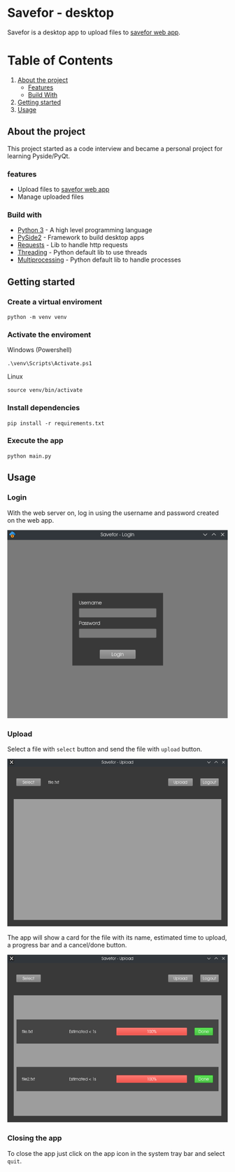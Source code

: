# Savefor - desktop

Savefor is a desktop app to upload files to <a href="https://github.com/gilsongindrejr/savefor-web">savefor web app</a>.

# Table of Contents
1. [About the project](#about-the-project)
    - [Features](#features)
    - [Build With](#build-with)
2. [Getting started](#getting-started)
3. [Usage](#usage)

## About the project

This project started as a code interview and became a personal project for learning Pyside/PyQt.
### features

- Upload files to <a href="https://github.com/gilsongindrejr/savefor-web">savefor web app</a>
- Manage uploaded files

### Build with
- [Python 3](https://www.python.org) - A high level programming language
- [PySide2](https://wiki.qt.io/Qt_for_Python) - Framework to build desktop apps
- [Requests](https://requests.readthedocs.io/en/latest/) - Lib to handle http requests
- [Threading](https://docs.python.org/3/library/threading.html) - Python default lib to use threads
- [Multiprocessing](https://docs.python.org/3/library/multiprocessing.html) - Python default lib to handle processes

## Getting started

### Create a virtual enviroment
```
python -m venv venv
```

### Activate the enviroment

Windows (Powershell)
```
.\venv\Scripts\Activate.ps1
```

Linux
```
source venv/bin/activate
```

### Install dependencies
```
pip install -r requirements.txt
```

### Execute the app
```
python main.py
```

## Usage


### Login

With the web server on, log in using the username and password created on the web app.

<img src="imgs/login.png">

### Upload

Select a file with ``select`` button and send the file with ``upload`` button.

<img src="imgs/upload.png">

The app will show a card for the file with its name, estimated time to upload, a progress bar and a cancel/done button.

<img src="imgs/upload2.png">

### Closing the app

To close the app just click on the app icon in the system tray bar and select ```quit```.
